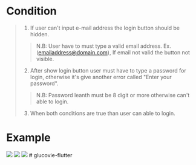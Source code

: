 # Condition

> 1. If user can't input e-mail address the login button should be hidden. 
>>N.B: User have to must type a valid email address. Ex. (emailaddress@domain.com), If email not valid the button not visible. <br>
> 2. After show login button user must have to type a password for login, otherwise it's give another error called "Enter your password".
>>N.B: Password leanth must be 8 digit or more otherwise can't able to login. 
> 3. When both conditions are true than user can able to login.

# Example
<img src="https://i.ibb.co/VTHKyjG/8001c663-05f4-4310-b72e-3ff879261825.jpg"/>
<img src="https://i.ibb.co/ZcQ1nd1/c96ea64a-5fbf-4b4e-93e3-d16651425537.jpg"/>
<img src="https://i.ibb.co/7QT2m24/f28991ca-4dfc-4e0b-af9c-dd3b8b377418.jpg"/>
# glucovie-flutter
